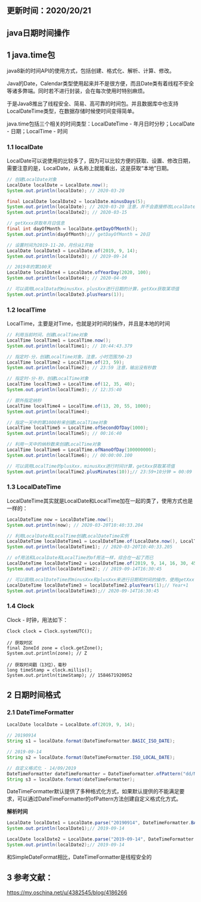 ## 更新时间：2020/20/21



## java日期时间操作

## 1 java.time包

java8新的时间API的使用方式，包括创建、格式化、解析、计算、修改。

Java的Date，Calendar类型使用起来并不是很方便，而且Date类有着线程不安全等诸多弊端。同时若不进行封装，会在每次使用时特别麻烦。

于是Java8推出了线程安全、简易、高可靠的时间包。并且数据库中也支持LocalDateTime类型，在数据存储时候使时间变得简单。

java.time包括三个相关的时间类型：LocalDateTime - 年月日时分秒；LocalDate - 日期；LocalTime - 时间

### 1.1 localDate

LocalDate可以说使用的比较多了，因为可以比较方便的获取、设置、修改日期，需要注意的是，LocalDate，从名称上就能看出，这是获取“本地”日期。

```java
// 创建LocalDate对象
LocalDate localDate = LocalDate.now();
System.out.println(localDate); // 2020-03-20

final LocalDate localDate2 = localDate.minusDays(5);
System.out.println(localDate); // 2020-03-20 注意，并不会直接修改LocalDate对象
System.out.println(localDate2); // 2020-03-15

// getXxxx获取年月日信息
final int dayOfMonth = localDate.getDayOfMonth();
System.out.println(dayOfMonth);// getDayOfMonth = 20日

// 设置时间为2019-11-20，月份从1开始
LocalDate localDate3 = LocalDate.of(2019, 9, 14);
System.out.println(localDate3); // 2019-09-14

// 2019年的第100天
LocalDate localDate4 = LocalDate.ofYearDay(2020, 100);
System.out.println(localDate4); // 2020-04-09

// 可以调用LocalData的minusXxx、plusXxx进行日期的计算，getXxx获取某项值
System.out.println(localDate3.plusYears(1));
```

### 1.2 localTime

LocalTime，主要是对Time，也就是对时间的操作，并且是本地的时间

```java
// 利用当前时间，创建LocalTime对象
LocalTime localTime1 = LocalTime.now();
System.out.println(localTime1); // 10:44:43.379

// 指定时-分，创建LocalTime对象，注意，小时范围为0-23
LocalTime localTime2 = LocalTime.of(23, 59);
System.out.println(localTime2); // 23:59 注意，输出没有秒数

// 指定时-分-秒，创建LocalTime对象
LocalTime localTime3 = LocalTime.of(12, 35, 40);
System.out.println(localTime3); // 12:35:40

// 额外指定纳秒
LocalTime localTime4 = LocalTime.of(13, 20, 55, 1000);
System.out.println(localTime4);

// 指定一天中的第1000秒来创建LocalTime对象
LocalTime localTime5 = LocalTime.ofSecondOfDay(1000);
System.out.println(localTime5); // 00:16:40

// 利用一天中的纳秒数来创建LocalTime对象
LocalTime localTime6 = LocalTime.ofNanoOfDay(100000000);
System.out.println(localTime6); // 00:00:00.100

// 可以调用LocalTime的plusXxx，minusXxx进行时间计算，getXxx获取某项值
System.out.println(localTime2.plusMinutes(10));// 23:59+10分钟 = 00:09
```

### 1.3 LocalDateTime

LocalDateTime其实就是LocalDate和LocalTime加在一起的类了，使用方式也是一样的：

```java
LocalDateTime now = LocalDateTime.now();
System.out.println(now); // 2020-03-20T10:40:33.204

// 利用LocalDate和LocalTime创建LocalDateTime实例
LocalDateTime localDateTime1 = LocalDateTime.of(LocalDate.now(), LocalTime.now());
System.out.println(localDateTime1); // 2020-03-20T10:40:33.205

// of用法和LocalDate和LocalTime的of用法一样，综合在一起了而已
LocalDateTime localDateTime2 = LocalDateTime.of(2019, 9, 14, 16, 30, 45);
System.out.println(localDateTime2); // 2019-09-14T16:30:45

// 可以调用LocalDateTime的minusXxx和plusXxx来进行日期和时间的操作，使用getXxx获取某个项的值
LocalDateTime localDateTime3 = localDateTime2.plusYears(1);// Year+1
System.out.println(localDateTime3);// 2020-09-14T16:30:45
```

### 1.4 Clock

Clock - 时钟，用法如下：

```
Clock clock = Clock.systemUTC();

// 获取时区
final ZoneId zone = clock.getZone();
System.out.println(zone); // Z

// 获取时间戳（13位），毫秒
long timeStamp = clock.millis();
System.out.println(timeStamp); // 1584671920052
```

## 2 日期时间格式

### 2.1 DateTimeFormatter

```java
LocalDate localDate = LocalDate.of(2019, 9, 14);

// 20190914
String s1 = localDate.format(DateTimeFormatter.BASIC_ISO_DATE);

// 2019-09-14
String s2 = localDate.format(DateTimeFormatter.ISO_LOCAL_DATE);

// 自定义格式化 - 14/09/2019
DateTimeFormatter dateTimeFormatter = DateTimeFormatter.ofPattern("dd/MM/yyyy");
String s3 = localDate.format(dateTimeFormatter);
```

DateTimeFormatter默认提供了多种格式化方式，如果默认提供的不能满足要求，可以通过DateTimeFormatter的ofPattern方法创建自定义格式化方式。

**解析时间**

```java
LocalDate localDate1 = LocalDate.parse("20190914", DateTimeFormatter.BASIC_ISO_DATE);
System.out.println(localDate1);// 2019-09-14

LocalDate localDate2 = LocalDate.parse("2019-09-14", DateTimeFormatter.ISO_LOCAL_DATE);
System.out.println(localDate2);// 2019-09-14
```

和SimpleDateFormat相比，DateTimeFormatter是线程安全的



## 3 参考文献：

https://my.oschina.net/u/4382545/blog/4186266

